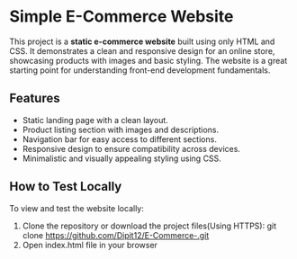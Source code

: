 # Simple E-Commerce Website

This project is a **static e-commerce website** built using only HTML and CSS. It demonstrates a clean and responsive design for an online store, showcasing products with images and basic styling. The website is a great starting point for understanding front-end development fundamentals.

## Features

- Static landing page with a clean layout.
- Product listing section with images and descriptions.
- Navigation bar for easy access to different sections.
- Responsive design to ensure compatibility across devices.
- Minimalistic and visually appealing styling using CSS.


## How to Test Locally

To view and test the website locally:

1. Clone the repository or download the project files(Using HTTPS):
   git clone https://github.com/Dipit12/E-Commerce-.git
2. Open index.html file in your browser
